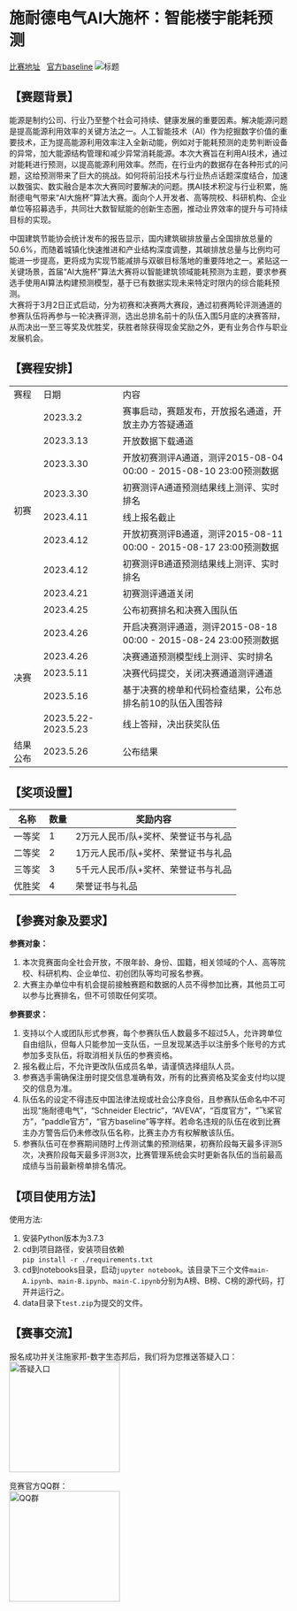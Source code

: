 <h1>施耐德电气AI大施杯：智能楼宇能耗预测</h1>
<a href="https://aistudio.baidu.com/aistudio/competition/detail/856">比赛地址</a>&nbsp;&nbsp;
<a href="https://bang.schneider-electric.cn/kms/pc/detail/question/1633719451474071554">官方baseline</a>
<img alt="标题" src="https://fanyiapp.cdn.bcebos.com/cms/image/b0125dafa60010361ae57c00a592a2fd.png" />
<h2>【赛题背景】</h2>
<p>
能源是制约公司、行业乃至整个社会可持续、健康发展的重要因素。解决能源问题是提高能源利用效率的关键方法之一。人工智能技术（AI）作为挖掘数字价值的重要技术，正为提高能源利用效率注入全新动能，例如对于能耗预测的走势判断设备的异常，加大能源结构管理和减少异常消耗能源。本次大赛旨在利用AI技术，通过对能耗进行预测，以提高能源利用效率。然而，在行业内的数据存在各种形式的问题，这给预测带来了巨大的挑战。如何将前沿技术与行业热点话题深度结合，加速以数强实、数实融合是本次大赛同时要解决的问题。携AI技术积淀与行业积累，施耐德电气带来“AI大施杯”算法大赛。面向个人开发者、高等院校、科研机构、企业单位等招募选手，共同壮大数智赋能的创新生态圈，推动业界效率的提升与可持续目标的实现。
</p>
<p>
中国建筑节能协会统计发布的报告显示，国内建筑碳排放量占全国排放总量的50.6%，而随着城镇化快速推进和产业结构深度调整，其碳排放总量与比例均可能进一步提高，更将成为实现节能减排与双碳目标落地的重要阵地之一。紧贴这一关键场景，首届“AI大施杯”算法大赛将以智能建筑领域能耗预测为主题，要求参赛选手使用AI算法构建预测模型，基于已有数据实现未来特定时限内的综合能耗预测。<br />
大赛将于3月2日正式启动，分为初赛和决赛两大赛段，通过初赛两轮评测通道的参赛队伍将再参与一轮决赛评测，选出总排名前十的队伍入围5月底的决赛答辩，从而决出一至三等奖及优胜奖，获胜者除获得现金奖励之外，更有业务合作与职业发展机会。
</p>
<h2>【赛程安排】</h2>
<table>
	<tbody>
	<tr>
	    <td>赛程</td>
	    <td>日期</td>
	    <td>内容</td>  
	</tr>
	<tr>
	    <td rowspan="9">初赛</td>
	    <td>2023.3.2</td>
        <td>赛事启动，赛题发布，开放报名通道，开放主办方答疑通道</td>
	</tr>
	<tr>
	    <td>2023.3.13</td>
        <td>开放数据下载通道</td>
	</tr>
	<tr>
	    <td>2023.3.30</td>
        <td>开放初赛测评A通道，测评2015-08-04 00:00&nbsp;-&nbsp;2015-08-10 23:00预测数据</td>
	</tr>
	<tr>
	    <td>2023.3.30</td>
        <td>初赛测评A通道预测结果线上测评、实时排名</td>
	</tr>
	<tr>
	    <td>2023.4.11</td>
        <td>线上报名截止</td>
	</tr>
	<tr>
	    <td>2023.4.12</td>
        <td>开放初赛测评B通道，测评2015-08-11 00:00 - 2015-08-17 23:00预测数据</td>
	</tr>
	<tr>
	    <td>2023.4.12</td>
        <td>初赛测评B通道预测结果线上测评、实时排名</td>
	</tr>
	<tr>
	    <td>2023.4.21</td>
        <td>初赛测评通道关闭</td>
	</tr>
	<tr>
	    <td>2023.4.25</td>
        <td>公布初赛排名和决赛入围队伍</td>
	</tr>
	<tr>
	    <td rowspan="5">决赛</td>
	    <td>2023.4.26</td>
	    <td>开启决赛测评通道，测评2015-08-18 00:00 - 2015-08-24 23:00预测数据</td>  
	</tr>
	<tr>
	    <td>2023.4.26</td>
        <td>决赛通道预测模型线上测评、实时排名</td>
	</tr>
	<tr>
	    <td>2023.5.11</td>
        <td>决赛代码提交，关闭决赛通道测评通道</td>
	</tr>
	<tr>
	    <td>2023.5.16</td>
        <td>基于决赛的榜单和代码检查结果，公布总排名前10的队伍入围答辩</td>
	</tr>
	<tr>
	    <td>2023.5.22-2023.5.23</td>
        <td>线上答辩，决出获奖队伍</td>
	</tr>
	<tr>
	    <td>结果公布</td>
	    <td>2023.5.26</td>
	    <td>公布结果</td>  
	</tr>
</tbody></table>
<h2>【奖项设置】</h2>
<table>
<thead>
<tr>
<th>名称</th>
<th>数量</th>
<th>奖励内容</th>
</tr>
</thead>
<tbody>
<tr>
<td>一等奖</td>
<td>1</td>
<td>2万元人民币/队+奖杯、荣誉证书与礼品</td>
</tr>
<tr>
<td>二等奖</td>
<td>2</td>
<td>1万元人民币/队+奖杯、荣誉证书与礼品</td>
</tr>
<tr>
<td>三等奖</td>
<td>3</td>
<td>5千元人民币/队+奖杯、荣誉证书与礼品</td>
</tr>
<tr>
<td>优胜奖</td>
<td>4</td>
<td>荣誉证书与礼品</td>
</tr>
</tbody>
</table>
<h2>【参赛对象及要求】</h2>
<strong>参赛对象：</strong>
<ol>
<li>本次竞赛面向全社会开放，不限年龄、身份、国籍，相关领域的个人、高等院校、科研机构、企业单位、初创团队等均可报名参赛。</li>
<li>大赛主办单位中有机会提前接触赛题和数据的人员不得参加比赛，其他员工可以参与比赛排名，但不可领取任何奖项。</li>
</ol>
<strong>参赛要求：</strong>
<ol>
<li>支持以个人或团队形式参赛，每个参赛队伍人数最多不超过5人，允许跨单位自由组队，但每人只能参加一支队伍，一旦发现某选手以注册多个账号的方式参加多支队伍，将取消相关队伍的参赛资格。</li>
<li>报名截止后，不允许更改队伍成员名单，请谨慎选择组队人员。</li>
<li>参赛选手需确保注册时提交信息准确有效，所有的比赛资格及奖金支付均以提交的信息为准。</li>
<li>队伍名的设定不得违反中国法律法规或社会公序良俗，且参赛队伍命名中不可出现“施耐德电气”，“Schneider Electric”，“AVEVA”，“百度官方”，“飞桨官方”，“paddle官方”，“官方baseline”等字样。若命名违规的队伍在收到比赛主办方警告后仍未修改队伍名称，比赛主办方有权解散该队伍。</li>
<li>参赛队伍可在参赛期间随时上传测试集的预测结果，初赛阶段每天最多评测5次，决赛阶段每天最多评测3次，比赛管理系统会实时更新各队伍的当前最高成绩与当前最新榜单排名情况。</li>
</ol>
<h2>【项目使用方法】</h2>
使用方法:<br />
<ol>
<li>安装Python版本为3.7.3</li>
<li>cd到项目路径，安装项目依赖<br /><code>pip install -r ./requirements.txt</code></li>
<li>cd到notebooks目录，启动<code>jupyter notebook</code>。该目录下三个文件<code>main-A.ipynb</code>、<code>main-B.ipynb</code>、<code>main-C.ipynb</code>分别为A榜、B榜、C榜的源代码，打开并运行之。</li>
<li>data目录下<code>test.zip</code>为提交的文件。</li>
</ol>
<h2>【赛事交流】</h2>
<p>报名成功并关注施家邦-数字生态邦后，我们将为您推送答疑入口：<br>
<img height="200" width="200" alt="答疑入口" src="https://fanyiapp.cdn.bcebos.com/cms/image/ac4fbec39441bddb3bdb1a8ad85485bb.png" /></p>
<p>竞赛官方QQ群：<br>
<img height="200" width="200" alt="QQ群" src="https://fanyiapp.cdn.bcebos.com/cms/image/fe3ff3dd3fc9795b5e4be1cb179f34b6.png" /></p>
